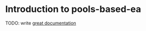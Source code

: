 # Introduction to pools-based-ea

TODO: write [great documentation](http://jacobian.org/writing/what-to-write/)
